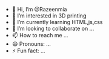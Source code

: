 - 👋 Hi, I’m @Razeenmia
- 👀 I’m interested in 3D printing
- 🌱 I’m currently learning HTML,js,css
- 💞️ I’m looking to collaborate on ...
- 📫 How to reach me ...
- 😄 Pronouns: ...
- ⚡ Fun fact: ...

<!---
Razeenmia/Razeenmia is a ✨ special ✨ repository because its `README.md` (this file) appears on your GitHub profile.
You can click the Preview link to take a look at your changes.
--->
